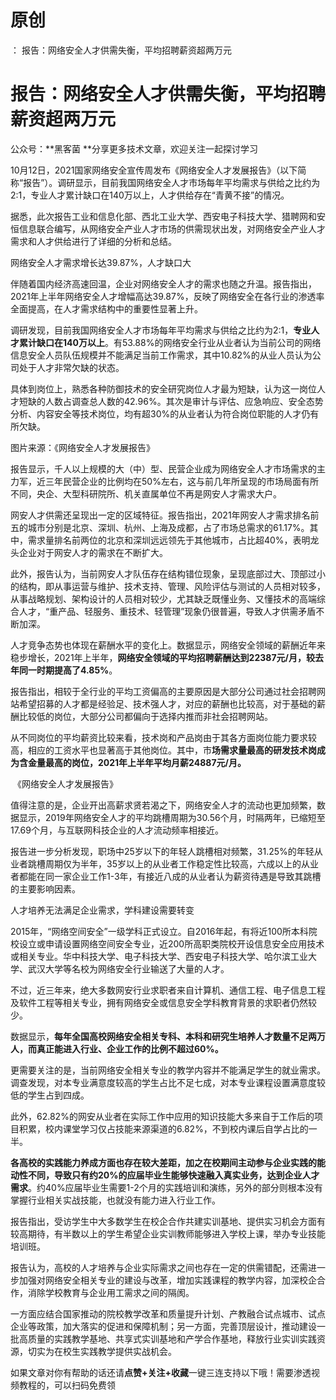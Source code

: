 # 原创
：  报告：网络安全人才供需失衡，平均招聘薪资超两万元

# 报告：网络安全人才供需失衡，平均招聘薪资超两万元

> 
公众号：**黑客菌 **分享更多技术文章，欢迎关注一起探讨学习


10月12日，2021国家网络安全宣传周发布《网络安全人才发展报告》（以下简称“报告”）。调研显示，目前我国网络安全人才市场每年平均需求与供给之比约为2:1，专业人才累计缺口在140万以上，人才供给存在“青黄不接”的情况。

据悉，此次报告工业和信息化部、西北工业大学、西安电子科技大学、猎聘网和安恒信息联合编写，从网络安全产业人才市场的供需现状出发，对网络安全产业人才需求和人才供给进行了详细的分析和总结。

网络安全人才需求增长达39.87%，人才缺口大

伴随着国内经济高速回温，企业对网络安全人才的需求也随之升温。报告指出，2021年上半年网络安全人才增幅高达39.87%，反映了网络安全在各行业的渗透率全面提高，在人才需求结构中的重要性显著上升。

调研发现，目前我国网络安全人才市场每年平均需求与供给之比约为2:1，**专业人才累计缺口在140万以上**。有53.88%的网络安全行业从业者认为当前公司的网络信息安全人员队伍规模并不能满足当前工作需求，其中10.82%的从业人员认为公司处于人才非常欠缺的状态。

具体到岗位上，熟悉各种防御技术的安全研究岗位人才最为短缺，认为这一岗位人才短缺的人数占调查总人数的42.96%。其次是审计与评估、应急响应、安全态势分析、内容安全等技术岗位，均有超30%的从业者认为符合岗位职能的人才仍有所欠缺。

图片来源：《网络安全人才发展报告》

报告显示，千人以上规模的大（中）型、民营企业成为网络安全人才市场需求的主力军，近三年民营企业的比例均在50%左右，这与前几年所呈现的市场局面有所不同，央企、大型科研院所、机关直属单位不再是网安人才需求大户。

网安人才供需还呈现出一定的区域特征。报告指出，2021年网安人才需求排名前五的城市分别是北京、深圳、杭州、上海及成都，占了市场总需求的61.17%。其中，需求量排名前两位的北京和深圳远远领先于其他城市，占比超40%，表明龙头企业对于网安人才的需求在不断扩大。

此外，报告认为，当前网安人才队伍存在结构错位现象，呈现底部过大、顶部过小的结构，即从事运营与维护、技术支持、管理、风险评估与测试的人员相对较多，从事战略规划、架构设计的人员相对较少，尤其缺乏既懂业务、又懂技术的高端综合人才，“重产品、轻服务、重技术、轻管理”现象仍很普遍，导致人才供需矛盾不断加深。

人才竞争态势也体现在薪酬水平的变化上。数据显示，网络安全领域的薪酬近年来稳步增长，2021年上半年，**网络安全领域的平均招聘薪酬达到22387元/月，较去年同一时期提高了4.85%**。

报告指出，相较于全行业的平均工资偏高的主要原因是大部分公司通过社会招聘网站希望招募的人才都是经验足、技术强人才，对应的薪酬也比较高，对于基础的薪酬比较低的岗位，大部分公司都偏向于选择内推而非社会招聘网站。

从不同岗位的平均薪资比较来看，技术岗和产品岗由于其各方面岗位能力要求较高，相应的工资水平也显著高于其他岗位。其中，市**场需求量最高的研发技术岗成为含金量最高的岗位，2021年上半年平均月薪24887元/月。**

 《网络安全人才发展报告》

值得注意的是，企业开出高薪求贤若渴之下，网络安全人才的流动也更加频繁，数据显示，2019年网络安全人才的平均跳槽周期为30.56个月，时隔两年，已缩短至17.69个月，与互联网科技企业的人才流动频率相接近。

报告进一步分析发现，职场中25岁以下的年轻人跳槽相对频繁，31.25%的年轻从业者跳槽周期仅为半年，35岁以上的从业者工作稳定性比较高，六成以上的从业者都能在同一家企业工作1-3年，有接近八成的从业者认为薪资待遇是导致其跳槽的主要影响因素。

人才培养无法满足企业需求，学科建设需要转变

2015年，“网络空间安全”一级学科正式设立。自2016年起，有将近100所本科院校设立或申请设置网络空间安全专业，近200所高职类院校开设信息安全应用技术或相关专业。华中科技大学、电子科技大学、西安电子科技大学、哈尔滨工业大学、武汉大学等名校为网络安全行业输送了大量的人才。

不过，近三年来，绝大多数网安行业求职者来自计算机、通信工程、电子信息工程及软件工程等相关专业，拥有网络安全或信息安全学科教育背景的求职者仍然较少。

数据显示，**每年全国高校网络安全相关专科、本科和研究生培养人才数量不足两万人，而真正能进入行业、企业工作的比例不超过60%。**

更需要关注的是，当前网络安全相关专业的教学内容并不能满足学生的就业需求。调查发现，对本专业满意度较高的学生占比不足七成，对本专业课程设置满意度较低的学生占到四成。

此外，62.82%的网安从业者在实际工作中应用的知识技能大多来自于工作后的项目积累，校内课堂学习仅占技能来源渠道的6.82%，不到校内课后自学占比的一半。

**各高校的实践能力养成方面也存在较大差距，加之在校期间主动参与企业实践的能动性不同，导致只有约20%的应届毕业生能够快速融入真实业务，达到企业人才需求**。约40%应届毕业生需要1-2个月的实践培训和演练，另外的部分则根本没有掌握行业相关实战技能，也就没有能力进入行业工作。

报告指出，受访学生中大多数学生在校企合作共建实训基地、提供实习机会方面有较高期待，有半数以上的学生希望企业实训教师能够进入学校上课，举办专业技能培训班。

报告认为，高校的人才培养与企业实际需求之间也存在一定的供需错配，还需进一步加强对网络安全相关专业的建设与改革，增加实践课程的教学内容，加深校企合作，消除学校教育与企业用工需求之间的隔阂。

一方面应结合国家推动的院校教学改革和质量提升计划、产教融合试点城市、试点企业等政策，加大落实的促进和保障机制；另一方面，完善顶层设计，推动建设一批高质量的实践教学基地、共享式实训基地和产学合作基地，释放行业实训实践资源，切实为在校生实践教学提供实战机会。

如果文章对你有帮助的话还请**点赞+关注+收藏**一键三连支持以下哦！需要渗透视频教程的，可以扫码免费领
